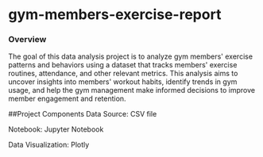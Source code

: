 # gym-members-exercise-report
### Overview
The goal of this data analysis project is to analyze gym members' exercise patterns and behaviors using a dataset that tracks members' exercise routines, attendance, and other relevant metrics. This analysis aims to uncover insights into members' workout habits, identify trends in gym usage, and help the gym management make informed decisions to improve member engagement and retention.

##Project Components
Data Source: CSV file

Notebook: Jupyter Notebook

Data Visualization: Plotly

